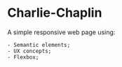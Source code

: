 # Charlie-Chaplin
A simple responsive web page using:

    - Semantic elements;
    - UX concepts;
    - Flexbox;
    
